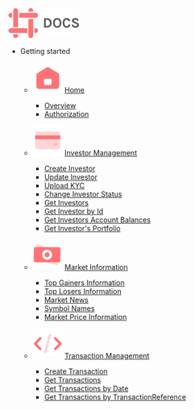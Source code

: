 <!-- _navbar.md -->
<div class="pl-2">

![docs Logo](/assets/img/logo.svg) 

</div>

* Getting started

  * ![Home Logo](assets/img/home.svg) [Home](README.md)
     * [Overview](README.md#overview)
     * [Authorization](README.md#Authorization)
  * ![Accept Logo](/assets/img/card.svg) [Investor Management](accept_payments.md)
    * [Create Investor](create_investor.md#overview)
    * [Update Investor](update_investor.md)
    * [Upload KYC](upload_kyc.md)
    * [Change Investor Status](change_investor_status.md)
    * [Get Investors](get_investors.md)
    * [Get Investor by Id](get_investor_by_id.md)
    * [Get Investors Account Balances](get_investor_balance.md)
    * [Get Investor's Portfolio](get_investor_portfolio.md)

  * ![Make Logo](/assets/img/money.svg) [Market Information](market_information.md)
    * [Top Gainers Information](top_gainers.md)
    * [Top Losers Information](top_losers.md)
    * [Market News](market_news.md)
    * [Symbol Names](symbol_names.md)
    * [Market Price Information](symbol_price.md)
  * ![Libraries Logo](/assets/img/code.svg) [Transaction Management](transaction_management.md)
    * [Create Transaction](create_transaction.md)
    * [Get Transactions](get_transactions.md)
    * [Get Transactions by Date](get_transactions.md#Date)
    * [Get Transactions by TransactionReference](get_transactions.md#Transaction_Reference)


  <!-- * ![Business Logo](/assets/img/business.svg) [Business Operations](business.md)
    * [Overview](business.md#overview)
    * [Settlement](send_money.md)
    * [Chargebacks](chargeback.md) -->
    




<!--
Clarify inbranch referral -access & WAPIC
--->